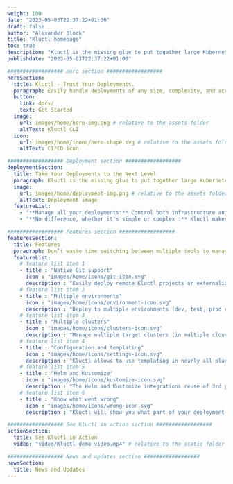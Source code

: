 ```yaml
---
weight: 100
date: "2023-05-03T22:37:22+01:00"
draft: false
author: "Alexander Block"
title: "Kluctl homepage"
toc: true
description: "Kluctl is the missing glue to put together large Kubernetes deployments"
publishdate: "2023-05-03T22:37:22+01:00"

################## Hero section ##################
heroSection:
  title: Kluctl - Trust Your Deployments.
  paragraph: Easily handle deployments of any size, complexity, and across various environments using Kluctl.
  button:
    link: docs/
    text: Get Started
  image:
    url: images/home/hero-img.png # relative to the assets folder
    altText: Kluctl CLI
  icon:
    url: images/home/icons/hero-shape.svg # relative to the assets folder
    altText: CI/CD icon

################## Deployment section ##################
deploymentSection:
  title: Take Your Deployments to the Next Level
  paragraph: Kluctl is the missing glue to put together large Kubernetes deployments.
  image:
    url: images/home/deployment-img.png # relative to the assets folder
    altText: Deployment image
  featureList:
    - "**Manage all your deployments:** Control both infrastructure and application deployments using Kluctl." # markdown formatting allowed
    - "**No difference, whether it's simple or complex :** Kluctl makes it easy to manage complex deployments." # markdown formatting allowed

################## Features section ##################
featuresSection:
  title: Features
  paragraph: Don’t waste time switching between multiple tools to manage your deployments. Kluctl is one tool to rule them all.
  featureList:
    # feature list item 1
    - title : "Native Git support"
      icon : "images/home/icons/git-icon.svg"
      description : "Easily deploy remote Kluctl projects or externalize parts of your Kluctl project."
    # feature list item 2
    - title : "Multiple environments"
      icon : "images/home/icons/environment-icon.svg"
      description : "Deploy to multiple environments (dev, test, prod etc.) with different configurations."
    # feature list item 3
    - title : "Multiple clusters"
      icon : "images/home/icons/clusters-icon.svg"
      description : "Manage multiple target clusters (in multiple clouds or bare-metal)."
    # feature list item 4
    - title : "Configuration and templating"
      icon : "images/home/icons/settings-icon.svg"
      description : "Kluctl allows to use templating in nearly all places, making it easy to have dynamic configuration."
    # feature list item 5
    - title : "Helm and Kustomize"
      icon : "images/home/icons/kustomize-icon.svg"
      description : "The Helm and Kustomize integrations reuse of 3rd party charts & Kustomisation."
    # feature list item 6
    - title : "Know what went wrong"
      icon : "images/home/icons/wrong-icon.svg"
      description : "Kluctl will show you what part of your deployment failed and why."

################## See Kluctl in action section ##################
actionSection:
  title: See Kluctl in Action
  video: "video/Kluctl demo video.mp4" # relative to the static folder

################## News and updates section ##################
newsSection:
  title: News and Updates
---
```

